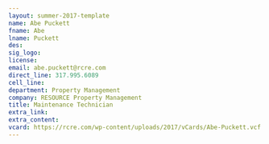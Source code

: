 ```yaml
---
layout: summer-2017-template
﻿name: Abe Puckett
fname: Abe
lname: Puckett
des: 
sig_logo: 
license: 
email: abe.puckett@rcre.com
direct_line: 317.995.6089
cell_line: 
department: Property Management
company: RESOURCE Property Management
title: Maintenance Technician
extra_link: 
extra_content: 
vcard: https://rcre.com/wp-content/uploads/2017/vCards/Abe-Puckett.vcf
---
```


